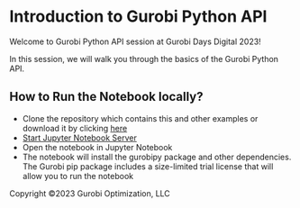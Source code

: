 # Introduction to Gurobi Python API
Welcome to Gurobi Python API session at Gurobi Days Digital 2023!

In this session, we will walk you through the basics of the Gurobi Python API.


## How to Run the Notebook locally?
- Clone the repository which contains this and other examples or download it
by clicking [here](https://github.com/Gurobi/modeling-examples/archive/refs/heads/master.zip)
- [Start Jupyter Notebook Server](https://docs.jupyter.org/en/latest/running.html#id2)
- Open the notebook in Jupyter Notebook
- The notebook will install the gurobipy package and other dependencies. The Gurobi
  pip package includes a size-limited trial license that will allow you to
  run the notebook

Copyright ©2023 Gurobi Optimization, LLC